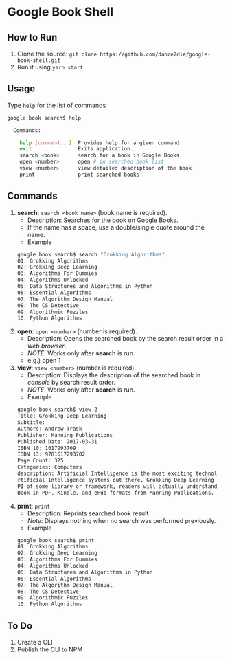 # Google Book Shell

## How to Run
1. Clone the source: 
`git clone https://github.com/dance2die/google-book-shell.git`
2. Run it using `yarn start`

## Usage
Type `help` for the list of commands
```bash
google book search$ help

  Commands:

    help [command...]  Provides help for a given command.
    exit               Exits application.
    search <book>      search for a book in Google Books
    open <number>      open # in searched book list
    view <number>      view detailed description of the book
    print              print searched books
```

## Commands
1. **search**: `search <book name>` (book name is required).
    - Description: Searches for the book on Google Books.
    - If the name has a space, use a double/single quote around the name.
    - Example
    ```bash
    google book search$ search "Grokking Algorithms"
    01: Grokking Algorithms
    02: Grokking Deep Learning
    03: Algorithms For Dummies
    04: Algorithms Unlocked
    05: Data Structures and Algorithms in Python
    06: Essential Algorithms
    07: The Algorithm Design Manual
    08: The CS Detective
    09: Algorithmic Puzzles
    10: Python Algorithms
    ```
2. **open**: `open <number>` (number is required).
    - Description: Opens the searched book by the search result order in a *web browser*.
    - *NOTE*: Works only after **search** is run.
    - e.g.) open 1
3. **view**: `view <number>` (number is required).
    - Description: Displays the description of the searched book in *console* by search result order.
    - *NOTE*: Works only after **search** is run.
    - Example
    ```bash
    google book search$ view 2                                       
    Title: Grokking Deep Learning                                    
    Subtitle:                                                        
    Authors: Andrew Trask                                            
    Publisher: Manning Publications                                  
    Published Date: 2017-03-31                                       
    ISBN 10: 1617293709                                              
    ISBN 13: 9781617293702                                           
    Page Count: 325                                                  
    Categories: Computers                                            
    description: Artificial Intelligence is the most exciting technol
    rtificial Intelligence systems out there. Grokking Deep Learning 
    PI of some library or framework, readers will actually understand
    Book in PDF, Kindle, and ePub formats from Manning Publications. 
    ```
4. **print**: `print`
    - Description: Reprints searched book result
    - *Note*: Displays nothing when no search was performed previously.
    - Example
    ```bash
    google book search$ print                    
    01: Grokking Algorithms                      
    02: Grokking Deep Learning                   
    03: Algorithms For Dummies                   
    04: Algorithms Unlocked                      
    05: Data Structures and Algorithms in Python 
    06: Essential Algorithms                     
    07: The Algorithm Design Manual              
    08: The CS Detective                         
    09: Algorithmic Puzzles                      
    10: Python Algorithms                        
    ```

## To Do
1. Create a CLI
2. Publish the CLI to NPM
